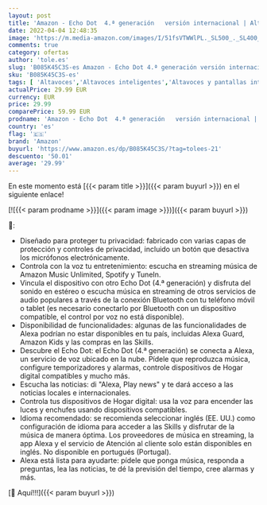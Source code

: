 ```yaml
---
layout: post
title: 'Amazon - Echo Dot  4.ª generación   versión internacional | Altavoz inteligente con Alexa | Antracita | No disponible en portugués  Portugal '
date: 2022-04-04 12:48:35
image: 'https://m.media-amazon.com/images/I/51fsVTWWlPL._SL500_._SL400_.jpg'
comments: true
category: ofertas
author: 'tole.es'
slug: 'B085K45C3S-es Amazon - Echo Dot 4.ª generación versión internacional |...'
sku: 'B085K45C3S-es'
tags: [ 'Altavoces','Altavoces inteligentes','Altavoces y pantallas inteligentes Echo','Dispositivos Amazon','Dispositivos Amazon y Accesorios','Electrónica','Equipos de audio y Hi-Fi','alexa','amazon', ]
actualPrice: 29.99 EUR
currency: EUR
price: 29.99
comparePrice: 59.99 EUR
prodname: 'Amazon - Echo Dot  4.ª generación   versión internacional | Altavoz inteligente con Alexa | Antracita | No disponible en portugués  Portugal '
country: 'es'
flag: '🇪🇸'
brand: 'Amazon'
buyurl: 'https://www.amazon.es/dp/B085K45C3S/?tag=tolees-21'
descuento: '50.01'
average: '29.99'
---
```


En este momento está [{{< param title >}}]({{< param buyurl >}}) en el siguiente enlace!

[![{{< param prodname >}}]({{< param image >}})]({{< param buyurl >}})

🔎:

- Diseñado para proteger tu privacidad: fabricado con varias capas de protección y controles de privacidad, incluido un botón que desactiva los micrófonos electrónicamente.
- Controla con la voz tu entretenimiento: escucha en streaming música de Amazon Music Unlimited, Spotify y TuneIn.
- Vincula el dispositivo con otro Echo Dot (4.ª generación) y disfruta del sonido en estéreo o escucha música en streaming de otros servicios de audio populares a través de la conexión Bluetooth con tu teléfono móvil o tablet (es necesario conectarlo por Bluetooth con un dispositivo compatible, el control por voz no está disponible).
- Disponibilidad de funcionalidades: algunas de las funcionalidades de Alexa podrían no estar disponibles en tu país, incluidas Alexa Guard, Amazon Kids y las compras en las Skills.
- Descubre el Echo Dot: el Echo Dot (4.ª generación) se conecta a Alexa, un servicio de voz ubicado en la nube. Pídele que reproduzca música, configure temporizadores y alarmas, controle dispositivos de Hogar digital compatibles y mucho más.
- Escucha las noticias: di "Alexa, Play news" y te dará acceso a las noticias locales e internacionales.
- Controla tus dispositivos de Hogar digital: usa la voz para encender las luces y enchufes usando dispositivos compatibles.
- Idioma recomendado: se recomienda seleccionar inglés (EE. UU.) como configuración de idioma para acceder a las Skills y disfrutar de la música de manera óptima. Los proveedores de música en streaming, la app Alexa y el servicio de Atención al cliente solo están disponibles en inglés. No disponible en portugués (Portugal).
- Alexa está lista para ayudarte: pídele que ponga música, responda a preguntas, lea las noticias, te dé la previsión del tiempo, cree alarmas y más.

[🛒 Aquí!!!]({{< param buyurl >}})
